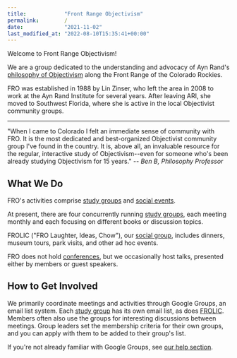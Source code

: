 ```yaml
---
title:            "Front Range Objectivism"
permalink:        /
date:             "2021-11-02"
last_modified_at: "2022-08-10T15:35:41+00:00"
---
```


Welcome to Front Range Objectivism!

We are a group dedicated to the understanding and advocacy of Ayn Rand's [philosophy of Objectivism](/resources/#objectivism) along the Front Range of the Colorado Rockies.

FRO was established in 1988 by Lin Zinser, who left the area in 2008 to work at the Ayn Rand Institute for several years. After leaving ARI, she moved to Southwest Florida, where she is active in the local Objectivist community groups.

----

"When I came to Colorado I felt an immediate sense of community with FRO. It is the most dedicated and best-organized Objectivist community group I've found in the country. It is, above all, an invaluable resource for the regular, interactive study of Objectivism--even for someone who's been already studying Objectivism for 15 years." _-- Ben B, Philosophy Professor_

## What We Do

FRO's activities comprise [study groups](/study-groups/) and [social events](/social-events/).

At present, there are four concurrently running [study groups](/study-groups/), each meeting monthly and each focusing on different books or discussion topics.

FROLIC ("FRO Laughter, Ideas, Chow"), our [social group](/social-events/), includes dinners, museum tours, park visits, and other ad hoc events.

FRO does not hold [conferences](/resources/#conferences), but we occasionally host talks, presented either by members or guest speakers.

## How to Get Involved

We primarily coordinate meetings and activities through Google Groups, an email list system. Each [study group](/study-groups/) has its own email list, as does [FROLIC](/social-events/). Members often also use the groups for interesting discussions between meetings. Group leaders set the membership criteria for their own groups, and you can apply with them to be added to their group's list.

If you're not already familiar with Google Groups, see [our help section](/help/#google-groups).
